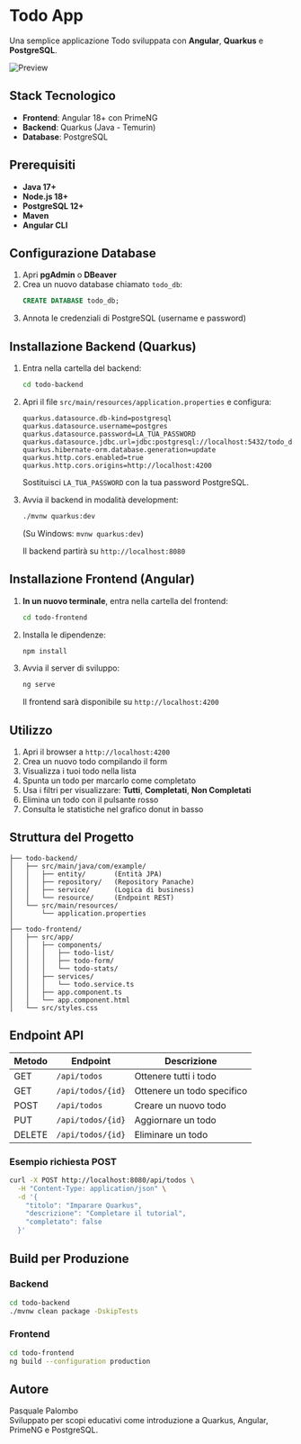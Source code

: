 # Todo App
Una semplice applicazione Todo sviluppata con **Angular**, **Quarkus** e **PostgreSQL**.

![Preview](readmeimg.jpg)

## Stack Tecnologico
- **Frontend**: Angular 18+ con PrimeNG
- **Backend**: Quarkus (Java - Temurin)
- **Database**: PostgreSQL

## Prerequisiti
- **Java 17+**
- **Node.js 18+**
- **PostgreSQL 12+**
- **Maven**
- **Angular CLI**

## Configurazione Database
1. Apri **pgAdmin** o **DBeaver**
2. Crea un nuovo database chiamato `todo_db`:
   ```sql
   CREATE DATABASE todo_db;
   ```
3. Annota le credenziali di PostgreSQL (username e password)

## Installazione Backend (Quarkus)
1. Entra nella cartella del backend:
   ```bash
   cd todo-backend
   ```

2. Apri il file `src/main/resources/application.properties` e configura:
   ```properties
   quarkus.datasource.db-kind=postgresql
   quarkus.datasource.username=postgres
   quarkus.datasource.password=LA_TUA_PASSWORD
   quarkus.datasource.jdbc.url=jdbc:postgresql://localhost:5432/todo_db
   quarkus.hibernate-orm.database.generation=update
   quarkus.http.cors.enabled=true
   quarkus.http.cors.origins=http://localhost:4200
   ```
   Sostituisci `LA_TUA_PASSWORD` con la tua password PostgreSQL.

3. Avvia il backend in modalità development:
   ```bash
   ./mvnw quarkus:dev
   ```
   (Su Windows: `mvnw quarkus:dev`)

   Il backend partirà su `http://localhost:8080`

## Installazione Frontend (Angular)

1. **In un nuovo terminale**, entra nella cartella del frontend:
   ```bash
   cd todo-frontend
   ```

2. Installa le dipendenze:
   ```bash
   npm install
   ```

3. Avvia il server di sviluppo:
   ```bash
   ng serve
   ```

   Il frontend sarà disponibile su `http://localhost:4200`

## Utilizzo
1. Apri il browser a `http://localhost:4200`
2. Crea un nuovo todo compilando il form
3. Visualizza i tuoi todo nella lista
4. Spunta un todo per marcarlo come completato
5. Usa i filtri per visualizzare: **Tutti**, **Completati**, **Non Completati**
6. Elimina un todo con il pulsante rosso
7. Consulta le statistiche nel grafico donut in basso

## Struttura del Progetto

```
├── todo-backend/
│   ├── src/main/java/com/example/
│   │   ├── entity/       (Entità JPA)
│   │   ├── repository/   (Repository Panache)
│   │   ├── service/      (Logica di business)
│   │   └── resource/     (Endpoint REST)
│   └── src/main/resources/
│       └── application.properties
│
├── todo-frontend/
│   ├── src/app/
│   │   ├── components/
│   │   │   ├── todo-list/
│   │   │   ├── todo-form/
│   │   │   └── todo-stats/
│   │   ├── services/
│   │   │   └── todo.service.ts
│   │   ├── app.component.ts
│   │   └── app.component.html
│   └── src/styles.css
```

## Endpoint API

| Metodo | Endpoint | Descrizione |
|--------|----------|-------------|
| GET | `/api/todos` | Ottenere tutti i todo |
| GET | `/api/todos/{id}` | Ottenere un todo specifico |
| POST | `/api/todos` | Creare un nuovo todo |
| PUT | `/api/todos/{id}` | Aggiornare un todo |
| DELETE | `/api/todos/{id}` | Eliminare un todo |

### Esempio richiesta POST

```bash
curl -X POST http://localhost:8080/api/todos \
  -H "Content-Type: application/json" \
  -d '{
    "titolo": "Imparare Quarkus",
    "descrizione": "Completare il tutorial",
    "completato": false
  }'
```

## Build per Produzione

### Backend
```bash
cd todo-backend
./mvnw clean package -DskipTests
```

### Frontend
```bash
cd todo-frontend
ng build --configuration production
```

## Autore
Pasquale Palombo </br>
Sviluppato per scopi educativi come introduzione a Quarkus, Angular, PrimeNG e PostgreSQL.
